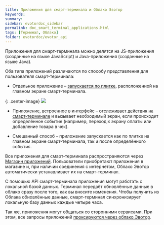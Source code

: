 ```yaml
---
title: Приложения для смарт-терминала и Облако Эвотор
keywords:
summary:
sidebar: evotordoc_sidebar
permalink: doc_smart_terminal_applications.html
tags: [Терминал, Облако]
folder: evotordoc/evotor_api
---
```


Приложения для смарт-терминала можно делятся на JS-приложения (созданные на языке JavaScript) и Java-приложения (созданные на языке Java).

Оба типа приложений различаются по способу представления для пользователя смарт-терминала:

*   Отдельное приложение – [запускается по плитке](./doc_smart_terminal_app_tile.html), расположенной на главном экране смарт-терминала.

   {: .center-image}
   ![](images\Tile_example.png)

*   Приложение, встроенное в интерфейс – [отслеживает действия на смарт-терминале](./doc_receipt_interactions.html) и вызывает необходимый экран, если происходит определённое событие (например, переход к экрану оплаты или добавление товара в чек).

*   Смешанный способ – приложение запускается как по плитке на главном экране смарт-терминала, так и после определённого события.

Все приложения для смарт-терминала распространяются через [Магазин приложений](https://market.evotor.ru/). Пользователи приобретают приложения в магазине и, при наличии соединения с интернетом, Облако Эвотор автоматически устанавливает их на смарт-терминал.

С помощью API смарт-терминала приложения могут работать с локальной базой данных. Терминал передаёт обновлённые данные в облако сразу после того, как вы вносите изменения. Чтобы получить из Облака обновлённые данные, смарт-терминал синхронизирует локальную базу данных каждые четыре часа.

Так же, приложения могут общаться со сторонними сервисами. При этом, все запросы приложений [проксируются через облако Эвотор](./doc_java_third_party_service_communication.html).
